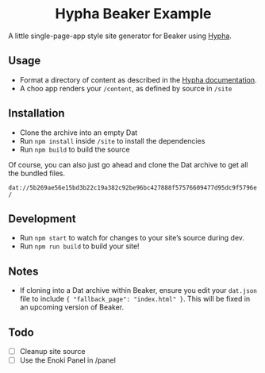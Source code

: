 <h1 align="center">Hypha Beaker Example</h1>

A little single-page-app style site generator for Beaker using [Hypha](https://github.com/jondashkyle/hypha).

## Usage

- Format a directory of content as described in the [Hypha documentation](https://github.com/jondashkyle/hypha).
- A choo app renders your `/content`, as defined by source in `/site`

## Installation

- Clone the archive into an empty Dat
- Run `npm install` inside `/site` to install the dependencies
- Run `npm build` to build the source

Of course, you can also just go ahead and clone the Dat archive to get all the bundled files.

`dat://5b269ae56e15bd3b22c19a382c92be96bc427888f57576609477d95dc9f5796e/`

## Development

- Run `npm start` to watch for changes to your site’s source during dev.
- Run `npm run build` to build your site!

## Notes

- If cloning into a Dat archive within Beaker, ensure you edit your `dat.json` file to include `{ "fallback_page": "index.html" }`. This will be fixed in an upcoming version of Beaker.

## Todo

- [ ] Cleanup site source
- [ ] Use the Enoki Panel in /panel
